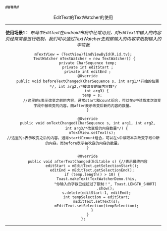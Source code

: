 #####<center>EditText的TextWatcher的使用
***
**使用场景1：**
*布局中EditText在android布局中经常用到，对EditText中输入的内容页经常需要进行限制，我们可以通过TextWatcher去观察输入的内容来限制输入的字符数*

    mTextView = (TextView)findViewById(R.id.tv);
     TextWatcher mTextWatcher = new TextWatcher() {
        private CharSequence temp;
        private int editStart ;
        private int editEnd ;
        @Override
        public void beforeTextChanged(CharSequence s, int arg1/*开始的位置*/, int arg2,/*被改变的旧内容数*/
                int arg3) {
            temp = s;
            //这里的s表示改变之前的内容，通常start和count组合，可以在s中读取本次改变字段中被改变的内容。而after表示改变后新的内容的数量。
        }

        @Override
        public void onTextChanged(CharSequence s, int arg1, int arg2,
                int arg3/*改变后的内容数量*/) {
            mTextView.setText(s);
    //这里的s表示改变之后的内容，通常start和count组合，可以在s中读取本次改变字段中新的内容。而before表示被改变的内容的数量。
        }

        @Override
        public void afterTextChanged(Editable s) {//表示最终内容
            editStart = mEditText.getSelectionStart();
            editEnd = mEditText.getSelectionEnd();
            if (temp.length() > 10) {
                Toast.makeText(TextWatcherDemo.this,
                        "你输入的字数已经超过了限制！", Toast.LENGTH_SHORT)
                        .show();
                s.delete(editStart-1, editEnd);
                int tempSelection = editStart;
                mEditText.setText(s);
                mEditText.setSelection(tempSelection);
            }
        }
    };
***